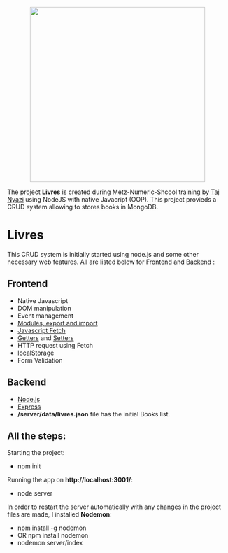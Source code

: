 <p align="center"><a href="https://nodejs.org/en/" target="_blank"><img src="https://upload.wikimedia.org/wikipedia/commons/d/d9/Node.js_logo.svg" width="400"></a></p>

The project **Livres** is created during Metz-Numeric-Shcool training by [Taj Nyazi](https://estracode.com) using NodeJS with native Javacript (OOP). This project provieds a CRUD system allowing to stores books in MongoDB.

# Livres

This CRUD system is initially started using node.js and some other necessary web features. All are listed below for Frontend and Backend :

## Frontend

  - Native Javascript
  - DOM manipulation
  - Event management
  - [Modules, export and import](https://developer.mozilla.org/fr/docs/Web/JavaScript/Guide/Modules)
  - [Javascript Fetch](https://developer.mozilla.org/fr/docs/Web/API/Fetch_API/Using_Fetch)
  - [Getters](https://developer.mozilla.org/fr/docs/Web/JavaScript/Reference/Functions/get) and [Setters](https://developer.mozilla.org/fr/docs/Web/JavaScript/Reference/Functions/set)
  - HTTP request using Fetch
  - [localStorage](https://developer.mozilla.org/fr/docs/Web/API/Window/localStorage)
  - Form Validation

## Backend

  - [Node.js](https://nodejs.org/en/)
  - [Express](https://developer.mozilla.org/fr/docs/Learn/Server-side/Express_Nodejs/Introduction)
  - **/server/data/livres.json** file has the initial Books list.


## All the steps:

Starting the project:
  - npm init

Running the app on **http://localhost:3001/**:
  - node server

In order to restart the server automatically with any changes in the project files are made, I installed **Nodemon**:
  - npm install -g nodemon
  - OR npm install nodemon
  - nodemon server/index

